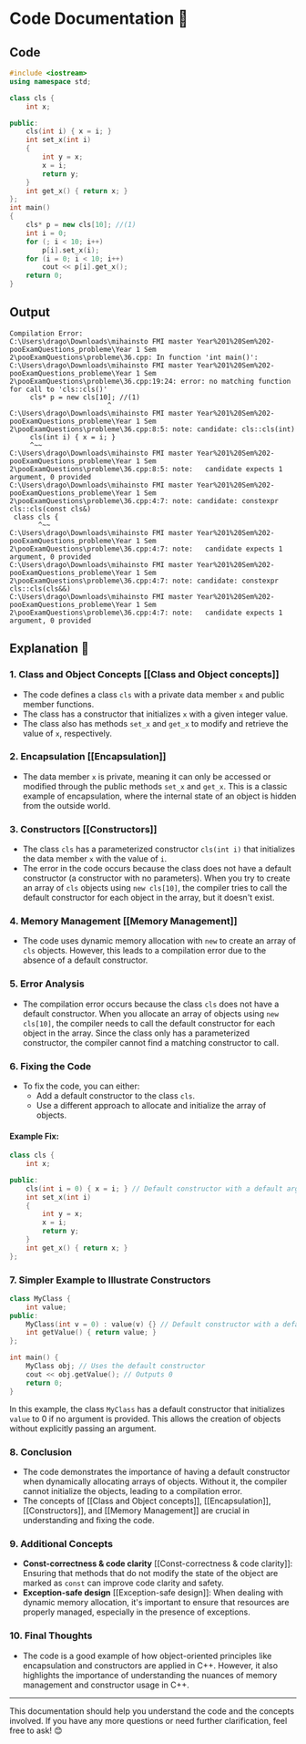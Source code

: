# Code Documentation 📄

## Code
```cpp
#include <iostream>
using namespace std;

class cls {
    int x;

public:
    cls(int i) { x = i; }
    int set_x(int i)
    {
        int y = x;
        x = i;
        return y;
    }
    int get_x() { return x; }
};
int main()
{
    cls* p = new cls[10]; //(1)
    int i = 0;
    for (; i < 10; i++)
        p[i].set_x(i);
    for (i = 0; i < 10; i++)
        cout << p[i].get_x();
    return 0;
}
```

## Output
```
Compilation Error:
C:\Users\drago\Downloads\mihainsto FMI master Year%201%20Sem%202-pooExamQuestions_probleme\Year 1 Sem 2\pooExamQuestions\probleme\36.cpp: In function 'int main()':
C:\Users\drago\Downloads\mihainsto FMI master Year%201%20Sem%202-pooExamQuestions_probleme\Year 1 Sem 2\pooExamQuestions\probleme\36.cpp:19:24: error: no matching function for call to 'cls::cls()'
     cls* p = new cls[10]; //(1)
                        ^
C:\Users\drago\Downloads\mihainsto FMI master Year%201%20Sem%202-pooExamQuestions_probleme\Year 1 Sem 2\pooExamQuestions\probleme\36.cpp:8:5: note: candidate: cls::cls(int)
     cls(int i) { x = i; }
     ^~~
C:\Users\drago\Downloads\mihainsto FMI master Year%201%20Sem%202-pooExamQuestions_probleme\Year 1 Sem 2\pooExamQuestions\probleme\36.cpp:8:5: note:   candidate expects 1 argument, 0 provided
C:\Users\drago\Downloads\mihainsto FMI master Year%201%20Sem%202-pooExamQuestions_probleme\Year 1 Sem 2\pooExamQuestions\probleme\36.cpp:4:7: note: candidate: constexpr cls::cls(const cls&)
 class cls {
       ^~~
C:\Users\drago\Downloads\mihainsto FMI master Year%201%20Sem%202-pooExamQuestions_probleme\Year 1 Sem 2\pooExamQuestions\probleme\36.cpp:4:7: note:   candidate expects 1 argument, 0 provided
C:\Users\drago\Downloads\mihainsto FMI master Year%201%20Sem%202-pooExamQuestions_probleme\Year 1 Sem 2\pooExamQuestions\probleme\36.cpp:4:7: note: candidate: constexpr cls::cls(cls&&)
C:\Users\drago\Downloads\mihainsto FMI master Year%201%20Sem%202-pooExamQuestions_probleme\Year 1 Sem 2\pooExamQuestions\probleme\36.cpp:4:7: note:   candidate expects 1 argument, 0 provided
```

## Explanation 🧐

### 1. **Class and Object Concepts** [[Class and Object concepts]]
   - The code defines a class `cls` with a private data member `x` and public member functions.
   - The class has a constructor that initializes `x` with a given integer value.
   - The class also has methods `set_x` and `get_x` to modify and retrieve the value of `x`, respectively.

### 2. **Encapsulation** [[Encapsulation]]
   - The data member `x` is private, meaning it can only be accessed or modified through the public methods `set_x` and `get_x`. This is a classic example of encapsulation, where the internal state of an object is hidden from the outside world.

### 3. **Constructors** [[Constructors]]
   - The class `cls` has a parameterized constructor `cls(int i)` that initializes the data member `x` with the value of `i`.
   - The error in the code occurs because the class does not have a default constructor (a constructor with no parameters). When you try to create an array of `cls` objects using `new cls[10]`, the compiler tries to call the default constructor for each object in the array, but it doesn't exist.

### 4. **Memory Management** [[Memory Management]]
   - The code uses dynamic memory allocation with `new` to create an array of `cls` objects. However, this leads to a compilation error due to the absence of a default constructor.

### 5. **Error Analysis**
   - The compilation error occurs because the class `cls` does not have a default constructor. When you allocate an array of objects using `new cls[10]`, the compiler needs to call the default constructor for each object in the array. Since the class only has a parameterized constructor, the compiler cannot find a matching constructor to call.

### 6. **Fixing the Code**
   - To fix the code, you can either:
     - Add a default constructor to the class `cls`.
     - Use a different approach to allocate and initialize the array of objects.

#### Example Fix:
```cpp
class cls {
    int x;

public:
    cls(int i = 0) { x = i; } // Default constructor with a default argument
    int set_x(int i)
    {
        int y = x;
        x = i;
        return y;
    }
    int get_x() { return x; }
};
```

### 7. **Simpler Example to Illustrate Constructors**
```cpp
class MyClass {
    int value;
public:
    MyClass(int v = 0) : value(v) {} // Default constructor with a default argument
    int getValue() { return value; }
};

int main() {
    MyClass obj; // Uses the default constructor
    cout << obj.getValue(); // Outputs 0
    return 0;
}
```
In this example, the class `MyClass` has a default constructor that initializes `value` to 0 if no argument is provided. This allows the creation of objects without explicitly passing an argument.

### 8. **Conclusion**
- The code demonstrates the importance of having a default constructor when dynamically allocating arrays of objects. Without it, the compiler cannot initialize the objects, leading to a compilation error.
- The concepts of [[Class and Object concepts]], [[Encapsulation]], [[Constructors]], and [[Memory Management]] are crucial in understanding and fixing the code.

### 9. **Additional Concepts**
- **Const-correctness & code clarity** [[Const-correctness & code clarity]]: Ensuring that methods that do not modify the state of the object are marked as `const` can improve code clarity and safety.
- **Exception-safe design** [[Exception-safe design]]: When dealing with dynamic memory allocation, it's important to ensure that resources are properly managed, especially in the presence of exceptions.

### 10. **Final Thoughts**
- The code is a good example of how object-oriented principles like encapsulation and constructors are applied in C++. However, it also highlights the importance of understanding the nuances of memory management and constructor usage in C++.

---

This documentation should help you understand the code and the concepts involved. If you have any more questions or need further clarification, feel free to ask! 😊